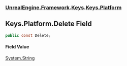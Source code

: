 ### [UnrealEngine.Framework](./UnrealEngine-Framework.md 'UnrealEngine.Framework').[Keys](./UnrealEngine-Framework-Keys.md 'UnrealEngine.Framework.Keys').[Keys.Platform](./UnrealEngine-Framework-Keys-Platform.md 'UnrealEngine.Framework.Keys.Platform')
## Keys.Platform.Delete Field
  
```csharp
public const Delete;
```
#### Field Value
[System.String](https://docs.microsoft.com/en-us/dotnet/api/System.String 'System.String')  

